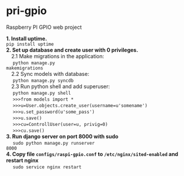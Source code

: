 # pri-gpio
Raspberry PI GPIO web project

<b>1. Install uptime.</b></br>
<code>pip install uptime</code></br>
<b>2. Set up database and create user with 0 privileges.</b></br>
&emsp;2.1 Make migrations in the application:</br>
 &emsp; <code>python manage.py makemigrations</code></br>
&emsp;2.2 Sync models with database:</br>
 &emsp; <code>python manage.py syncdb</code></br>
&emsp;2.3 Run python shell and add superuser:</br>
 &emsp; <code>python manage.py shell</code></br>
 &emsp; <code>>>>from models import *</code></br>
 &emsp; <code>>>>u=User.objects.create_user(username=u'somename')</code></br>
 &emsp; <code>>>>u.set_password(u'some_pass')</code></br>
 &emsp; <code>>>>u.save()</code></br>
 &emsp; <code>>>>cu=ControllUser(user=u, privig=0)</code></br>
&emsp; <code>>>>cu.save()</code></br>
<b>3. Run django server on port 8000 with sudo</b></br>
 &emsp; <code>sudo python manage.py runserver 8000</code></br>
<b>4. Сopy file <code>configs/raspi-gpio.conf</code> to <code>/etc/nginx/sited-enabled</code> and restart nginx</b></br>
 &emsp; <code>sudo service nginx restart</code></br>
